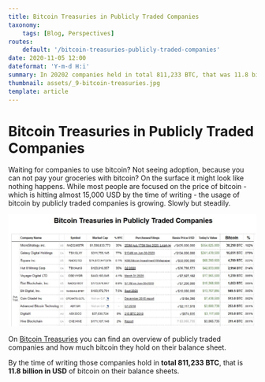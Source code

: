 ```yaml
---
title: Bitcoin Treasuries in Publicly Traded Companies
taxonomy:
    tags: [Blog, Perspectives]
routes:
    default: '/bitcoin-treasuries-publicly-traded-companies'
date: 2020-11-05 12:00
dateformat: 'Y-m-d H:i'
summary: In 20202 companies held in total 811,233 BTC, that was 11.8 billion USD on their balance sheets.
thumbnail: assets/_9-bitcoin-treasuries.jpg
template: article
---
```


# Bitcoin Treasuries in Publicly Traded Companies

Waiting for companies to use bitcoin? Not seeing adoption, because you can not pay your groceries with bitcoin? On the surface it might look like nothing happens. While most people are focused on the price of bitcoin - which is hitting almost 15,000 USD by the time of writing - the usage of bitcoin by publicly traded companies is growing. Slowly but steadily.

![Bitcoin Treasuries in Publicly Traded Companies](assets/_9-bitcoin-treasuries.jpg)

On <a href="https://www.buybitcoinworldwide.com/treasuries/" target="_blank" rel="noopener noreferrer">Bitcoin Treasuries</a> you can find an overview of publicly traded companies and how much bitcoin they hold on their balance sheet.

By the time of writing those companies hold in <strong>total 811,233 BTC</strong>, that is <strong>11.8 billion in USD</strong> of bitcoin on their balance sheets.